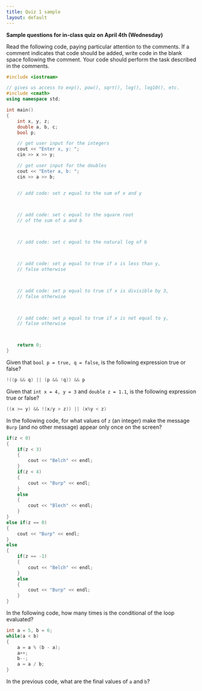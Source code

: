 ```yaml
---
title: Quiz 1 sample
layout: default
---
```


**Sample questions for in-class quiz on April 4th (Wednesday)**

Read the following code, paying particular attention to the
comments. If a comment indicates that code should be added, write code
in the blank space following the comment. Your code should perform the
task described in the comments.

```cpp
#include <iostream>

// gives us access to exp(), pow(), sqrt(), log(), log10(), etc.
#include <cmath>
using namespace std;

int main()
{
    int x, y, z;
    double a, b, c;
    bool p;

    // get user input for the integers
    cout << "Enter x, y: ";
    cin >> x >> y;

    // get user input for the doubles
    cout << "Enter a, b: ";
    cin >> a >> b;


    // add code: set z equal to the sum of x and y


    
    // add code: set c equal to the square root
    // of the sum of a and b



    // add code: set c equal to the natural log of b



    // add code: set p equal to true if x is less than y,
    // false otherwise



    // add code: set p equal to true if x is divisible by 3,
    // false otherwise



    // add code: set p equal to true if x is not equal to y,
    // false otherwise



    return 0;
}
```


Given that `bool p = true, q = false`, is the following expression
true or false?

```cpp
!((p && q) || (p && !q)) && p
```

Given that `int x = 4, y = 3` and `double z = 1.1`, is the following
expression true or false?

```cpp
((x >= y) && !(x/y > z)) || (x%y < z)
```

In the following code, for what values of `z` (an integer) make the
message `Burp` (and no other message) appear only once on the screen?

```cpp
if(z < 0)
{
    if(z < 3)
    {
        cout << "Belch" << endl;
    }
    if(z < 4)
    {
        cout << "Burp" << endl;
    }
    else
    {
        cout << "Blech" << endl;
    }
}
else if(z == 0)
{
    cout << "Burp" << endl;
}
else
{
    if(z == -1)
    {
        cout << "Belch" << endl;
    }
    else
    {
        cout << "Burp" << endl;
    }
}
```

In the following code, how many times is the conditional of the loop
evaluated?

```cpp
int a = 5, b = 6;
while(a < b)
{
    a = a % (b - a);
    a++;
    b--;
    a = a / b;
}
```

In the previous code, what are the final values of `a` and `b`?
